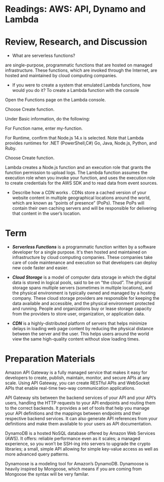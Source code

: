 
# Readings: AWS: API, Dynamo and Lambda

# Review, Research, and Discussion

- What are serverless functions? 

 are single-purpose, programmatic functions that are hosted on managed infrastructure. These functions, which are invoked through the Internet, are hosted and maintained by cloud computing companies.

- If you were to create a system that emulated Lambda functions, how would you do it?
To create a Lambda function with the console

Open the Functions page on the Lambda console.

Choose Create function.

Under Basic information, do the following:

For Function name, enter my-function.

For Runtime, confirm that Node.js 14.x is selected. Note that Lambda provides runtimes for .NET (PowerShell,C#) Go, Java, Node.js, Python, and Ruby.

Choose Create function.

Lambda creates a Node.js function and an execution role that grants the function permission to upload logs. The Lambda function assumes the execution role when you invoke your function, and uses the execution role to create credentials for the AWS SDK and to read data from event sources.

- Describe how a CDN works .
CDNs store a cached version of your website content in multiple geographical locations around the world, which are known as “points of presence” (PoPs). These PoPs will contain their own caching servers and will be responsible for delivering that content in the user’s location.

# Term

- ***Serverless Functions*** is a programmatic function written by a software developer for a single purpose. It's then hosted and maintained on infrastructure by cloud computing companies. These companies take care of code maintenance and execution so that developers can deploy new code faster and easier.

- ***Cloud Storage*** is a model of computer data storage in which the digital data is stored in logical pools, said to be on “the cloud”. The physical storage spans multiple servers (sometimes in multiple locations), and the physical environment is typically owned and managed by a hosting company. These cloud storage providers are responsible for keeping the data available and accessible, and the physical environment protected and running. People and organizations buy or lease storage capacity from the providers to store user, organization, or application data.

- ***CDN*** is a highly-distributed platform of servers that helps minimize delays in loading web page content by reducing the physical distance between the server and the user. This helps users around the world view the same high-quality content without slow loading times.


# Preparation Materials

Amazon API Gateway is a fully managed service that makes it easy for developers to create, publish, maintain, monitor, and secure APIs at any scale. Using API Gateway, you can create RESTful APIs and WebSocket APIs that enable real-time two-way communication applications.

API Gateway sits between the backend services of your API and your API’s users, handling the HTTP requests to your API endpoints and routing them to the correct backends. It provides a set of tools that help you manage your API definitions and the mappings between endpoints and their respective backend services. It can also generate API references from your definitions and make them available to your users as API documentation.

DynamoDB is a hosted NoSQL database offered by Amazon Web Services (AWS). It offers: reliable performance even as it scales; a managed experience, so you won’t be SSH-ing into servers to upgrade the crypto libraries; a small, simple API allowing for simple key-value access as well as more advanced query patterns.

Dynamoose is a modeling tool for Amazon’s DynamoDB. Dynamoose is heavily inspired by Mongoose, which means if you are coming from Mongoose the syntax will be very familar.
